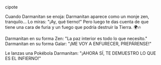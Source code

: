 cipote

Cuando Darmanitan se enoja: Darmanitan aparece como un monje zen, tranquilo... Lo miras: "¡Ay, qué tierno!" Pero luego te das cuenta de que tiene una cara de furia y un fuego que podría destruir la Tierra. 🌍🔥

Darmanitan en su forma Zen: "La paz interior es todo lo que necesito." Darmanitan en su forma Galar: "¡ME VOY A ENFURECER, PREPÁRENSE!"

Le lanzas una Pokébola
Darmanitan: "¡AHORA SÍ, TE DEMUESTRO LO QUE ES EL INFIERNO!"